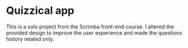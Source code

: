 # Quizzical app

This is a solo project from the Scrimba front-end course. I altered the provided design to improve the user experience and made the questions history related only.
